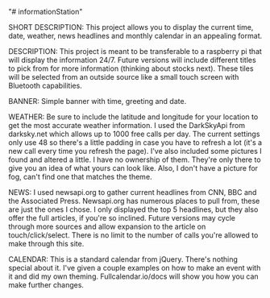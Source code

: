 "# informationStation"

SHORT DESCRIPTION:
This project allows you to display the current time, date,
weather, news headlines and monthly calendar in an appealing format.

DESCRIPTION:
This project is meant to be transferable to a raspberry pi that
will display the information 24/7. Future versions will include different titles
to pick from for more information (thinking about stocks next). These tiles will
be selected from an outside source like a small touch screen with Bluetooth
capabilities.

BANNER:
Simple banner with time, greeting and date.

WEATHER:
Be sure to include the latitude and longitude for your location to get the most
accurate weather information. I used the DarkSkyApi from darksky.net which allows
up to 1000 free calls per day. The current settings only use 48 so there's a
little padding in case you have to refresh a lot (it's a new call every time you
refresh the page). I've also included some pictures I found and altered a little.
I have no ownership of them. They're only there to give you an idea of what yours
can look like. Also, I don't have a picture for fog, can't find one that matches
the theme.

NEWS:
I used newsapi.org to gather current headlines from CNN, BBC and the
Associated Press. Newsapi.org has numerous places to pull from, these are just
the ones I chose. I only displayed the top 5 headlines, but they also offer the
full articles, if you're so inclined. Future versions may cycle through more
sources and allow expansion to the article on touch/click/select. There is no
limit to the number of calls you're allowed to make through this site.

CALENDAR:
This is a standard calendar from jQuery. There's nothing special about it. I've
given a couple examples on how to make an event with it and did my own theming.
Fullcalendar.io/docs will show you how you can make further changes.
